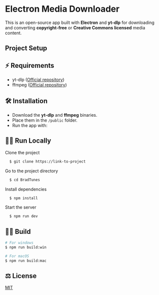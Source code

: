# Electron Media Downloader

This is an open-source app built with **Electron** and **yt-dlp** for downloading and converting **copyright-free** or **Creative Commons licensed** media content.

## Project Setup

## ⚡ Requirements
- yt-dlp ([Official repository](https://github.com/yt-dlp/yt-dlp))
- ffmpeg ([Official repository](https://ffmpeg.org/))

## 🛠️ Installation

- Download the **yt-dlp** and **ffmpeg** binaries.
- Place them in the `/public` folder.
- Run the app with:

## 🏃‍♂️ Run Locally

Clone the project

```bash
  $ git clone https://link-to-project
```

Go to the project directory

```bash
  $ cd BradTunes
```

Install dependencies

```bash
  $ npm install
```

Start the server

```bash
  $ npm run dev
```



## 👷‍♂️ Build

```bash
# For windows
$ npm run build:win

# For macOS
$ npm run build:mac
```

## ⚖ License

[MIT](https://choosealicense.com/licenses/mit/)

